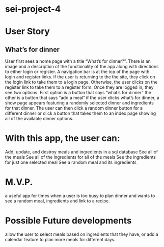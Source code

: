 # sei-project-4

# User Story

## What’s for dinner

User first sees a home page with a title “What’s for dinner?”.  There is an image and a description of the functionality of the app along with directions to either login or register.  A navigation bar is at the top of the page with login and register links.  If the user is returning to the the site, they click on the login link to take them to a login page. Otherwise, the user clicks on the register link to take them to a register form.  Once they are logged in, they see two options. First option is a button that says “what’s for dinner”  the other is a button that says “add a meal”  if the user clicks what’s for dinner, a show page appears featuring  a randomly selected dinner and ingredients for that dinner.  The user can then click a random dinner button for a different dinner or click a button that takes them to an index page showing all of the available dinner options.  

# With this app, the user can:
Add, update, and destroy meals and ingredients in a sql database
See all of the meals
See all of the ingredients for all of the meals
See the ingredients for just one selected meal
See a random meal and its ingredients

# M.V.P. 
a useful app for times when a user is too busy to plan dinner and wants to see a random meal, ingredients and link to a recipe.

# Possible Future developments
allow the user to select meals based on ingredients that they have, or add a calendar feature to plan more meals for different days.
